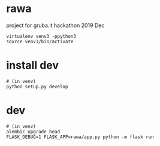 # rawa
project for gruba.it hackathon 2019 Dec

````
virtualenv venv3 -ppython3
source venv3/bin/activate
````

# install dev

```
# (in venv)
python setup.py develop
```

# dev

```
# (in venv)
alembic upgrade head
FLASK_DEBUG=1 FLASK_APP=rawa/app.py python -m flask run
```

